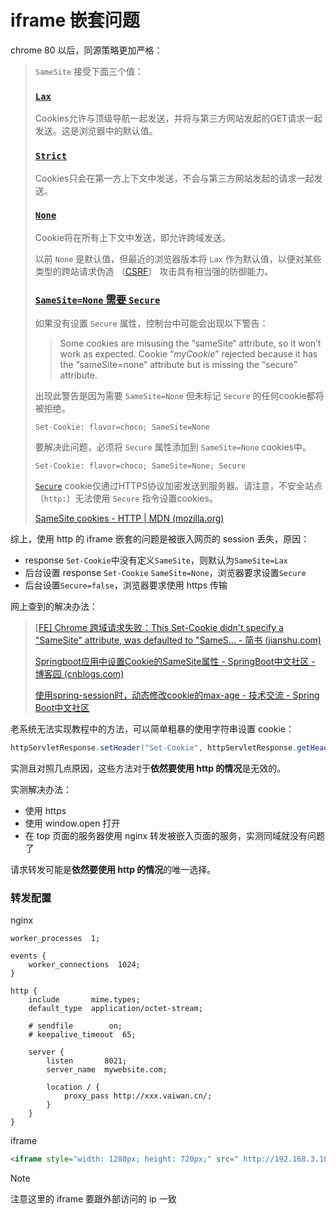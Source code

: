 # iframe 嵌套问题

chrome 80 以后，同源策略更加严格：

>  `SameSite` 接受下面三个值：
>
> ### [`Lax`](https://developer.mozilla.org/zh-CN/docs/Web/HTTP/Headers/Set-Cookie/SameSite#lax)
>
> Cookies允许与顶级导航一起发送，并将与第三方网站发起的GET请求一起发送。这是浏览器中的默认值。
>
> ### [`Strict`](https://developer.mozilla.org/zh-CN/docs/Web/HTTP/Headers/Set-Cookie/SameSite#strict)
>
> Cookies只会在第一方上下文中发送，不会与第三方网站发起的请求一起发送。
>
> ### [`None`](https://developer.mozilla.org/zh-CN/docs/Web/HTTP/Headers/Set-Cookie/SameSite#none)
>
> Cookie将在所有上下文中发送，即允许跨域发送。
>
> 以前 `None` 是默认值，但最近的浏览器版本将 `Lax` 作为默认值，以便对某些类型的跨站请求伪造 （[CSRF](https://developer.mozilla.org/zh-CN/docs/Glossary/CSRF)） 攻击具有相当强的防御能力。
>
> 
>
> ### [`SameSite=None` 需要 `Secure`](https://developer.mozilla.org/zh-CN/docs/Web/HTTP/Headers/Set-Cookie/SameSite#samesitenone_需要_secure)
>
> 如果没有设置 `Secure` 属性，控制台中可能会出现以下警告：
>
> > Some cookies are misusing the “sameSite“ attribute, so it won’t work as expected.
> > Cookie “*myCookie*” rejected because it has the “sameSite=none” attribute but is missing the “secure” attribute.
>
> 出现此警告是因为需要 `SameSite=None` 但未标记 `Secure` 的任何cookie都将被拒绝。
>
> ```
> Set-Cookie: flavor=choco; SameSite=None
> ```
>
> 要解决此问题，必须将 `Secure` 属性添加到 `SameSite=None` cookies中。
>
> ```
> Set-Cookie: flavor=choco; SameSite=None; Secure
> ```
>
> [`Secure`](https://developer.mozilla.org/zh-CN/docs/Web/HTTP/Headers/Set-Cookie) cookie仅通过HTTPS协议加密发送到服务器。请注意，不安全站点（`http:`）无法使用 `Secure` 指令设置cookies。
>
> [SameSite cookies - HTTP | MDN (mozilla.org)](https://developer.mozilla.org/zh-CN/docs/Web/HTTP/Headers/Set-Cookie/SameSite)

综上，使用 http 的 iframe 嵌套的问题是被嵌入网页的 session 丢失，原因：

- response `Set-Cookie`中没有定义`SameSite`，则默认为`SameSite=Lax`
- 后台设置 response `Set-Cookie` `SameSite=None`，浏览器要求设置`Secure`
- 后台设置`Secure=false`，浏览器要求使用 https 传输

网上查到的解决办法：

> [[FE\] Chrome 跨域请求失败：This Set-Cookie didn't specify a "SameSite" attribute, was defaulted to "SameS... - 简书 (jianshu.com)](https://www.jianshu.com/p/314691f6f4df)
>
> [Springboot应用中设置Cookie的SameSite属性 - SpringBoot中文社区 - 博客园 (cnblogs.com)](https://www.cnblogs.com/kevinblandy/p/13589864.html)
>
> [使用spring-session时，动态修改cookie的max-age - 技术交流 - Spring Boot中文社区](https://springboot.io/t/topic/911)

老系统无法实现教程中的方法，可以简单粗暴的使用字符串设置 cookie：

```java
httpServletResponse.setHeader("Set-Cookie", httpServletResponse.getHeader("Set-Cookie") + "; SameSite=None; Secure=false");
```

实测且对照几点原因，这些方法对于**依然要使用 http 的情况**是无效的。

实测解决办法：

- 使用 https
- 使用 window.open 打开
- 在 top 页面的服务器使用 nginx 转发被嵌入页面的服务，实测同域就没有问题了

请求转发可能是**依然要使用 http 的情况**的唯一选择。

### 转发配置

nginx

```nginx
worker_processes  1;

events {
    worker_connections  1024;
}

http {
    include       mime.types;
    default_type  application/octet-stream;

    # sendfile        on;
    # keepalive_timeout  65;

    server {
        listen       8021;
        server_name  mywebsite.com;

        location / {
            proxy_pass http://xxx.vaiwan.cn/;
        }
    }
}
```

iframe

```html
<iframe style="width: 1280px; height: 720px;" src=" http://192.168.3.105:8021/doc/docIndex"></iframe>
```

> [!NOTE]
>
> 注意这里的 iframe 要跟外部访问的 ip 一致